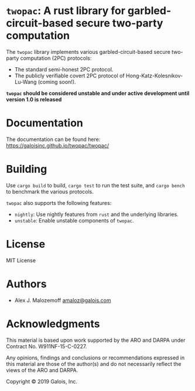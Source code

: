 # `twopac`: A rust library for garbled-circuit-based secure two-party computation

The `twopac` library implements various garbled-circuit-based secure two-party
computation (2PC) protocols:

* The standard semi-honest 2PC protocol.
* The publicly verifiable covert 2PC protocol of Hong-Katz-Kolesnikov-Lu-Wang (coming soon!).

**`twopac` should be considered unstable and under active development until
version 1.0 is released**

# Documentation

The documentation can be found here: https://galoisinc.github.io/twopac/twopac/

# Building

Use `cargo build` to build, `cargo test` to run the test suite, and `cargo
bench` to benchmark the various protocols.

`twopac` also supports the following features:

* `nightly`: Use nightly features from `rust` and the underlying libraries.
* `unstable`: Enable unstable components of `twopac`.

# License

MIT License

# Authors

- Alex J. Malozemoff <amaloz@galois.com>

# Acknowledgments

This material is based upon work supported by the ARO and DARPA under Contract
No. W911NF-15-C-0227.

Any opinions, findings and conclusions or recommendations expressed in this
material are those of the author(s) and do not necessarily reflect the views of
the ARO and DARPA.

Copyright © 2019 Galois, Inc.
